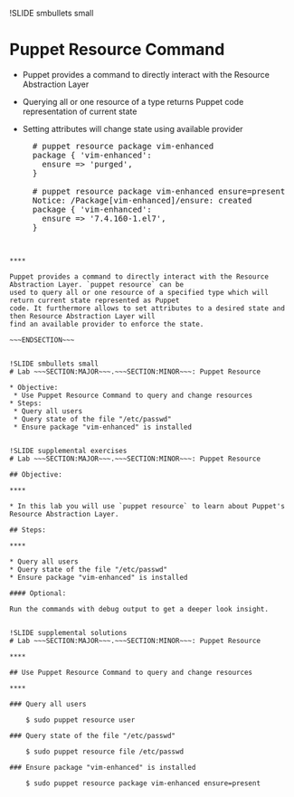 !SLIDE smbullets small
# Puppet Resource Command

* Puppet provides a command to directly interact with the Resource Abstraction Layer
* Querying all or one resource of a type returns Puppet code representation of current state
* Setting attributes will change state using available provider

    <pre>
    # puppet resource package vim-enhanced
    package { 'vim-enhanced':
      ensure => 'purged',
    }

    # puppet resource package vim-enhanced ensure=present
    Notice: /Package[vim-enhanced]/ensure: created
    package { 'vim-enhanced':
      ensure => '7.4.160-1.el7',
    }
    </pre>

~~~SECTION:handouts~~~

****

Puppet provides a command to directly interact with the Resource Abstraction Layer. `puppet resource` can be
used to query all or one resource of a specified type which will return current state represented as Puppet
code. It furthermore allows to set attributes to a desired state and then Resource Abstraction Layer will
find an available provider to enforce the state.

~~~ENDSECTION~~~


!SLIDE smbullets small
# Lab ~~~SECTION:MAJOR~~~.~~~SECTION:MINOR~~~: Puppet Resource

* Objective:
 * Use Puppet Resource Command to query and change resources
* Steps:
 * Query all users
 * Query state of the file "/etc/passwd"
 * Ensure package "vim-enhanced" is installed


!SLIDE supplemental exercises
# Lab ~~~SECTION:MAJOR~~~.~~~SECTION:MINOR~~~: Puppet Resource

## Objective:

****

* In this lab you will use `puppet resource` to learn about Puppet's Resource Abstraction Layer.

## Steps:

****

* Query all users
* Query state of the file "/etc/passwd"
* Ensure package "vim-enhanced" is installed

#### Optional:

Run the commands with debug output to get a deeper look insight.


!SLIDE supplemental solutions
# Lab ~~~SECTION:MAJOR~~~.~~~SECTION:MINOR~~~: Puppet Resource

****

## Use Puppet Resource Command to query and change resources

****

### Query all users

    $ sudo puppet resource user

### Query state of the file "/etc/passwd"

    $ sudo puppet resource file /etc/passwd 

### Ensure package "vim-enhanced" is installed

    $ sudo puppet resource package vim-enhanced ensure=present
